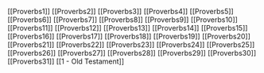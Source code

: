 [[Proverbs1]]
[[Proverbs2]]
[[Proverbs3]]
[[Proverbs4]]
[[Proverbs5]]
[[Proverbs6]]
[[Proverbs7]]
[[Proverbs8]]
[[Proverbs9]]
[[Proverbs10]]
[[Proverbs11]]
[[Proverbs12]]
[[Proverbs13]]
[[Proverbs14]]
[[Proverbs15]]
[[Proverbs16]]
[[Proverbs17]]
[[Proverbs18]]
[[Proverbs19]]
[[Proverbs20]]
[[Proverbs21]]
[[Proverbs22]]
[[Proverbs23]]
[[Proverbs24]]
[[Proverbs25]]
[[Proverbs26]]
[[Proverbs27]]
[[Proverbs28]]
[[Proverbs29]]
[[Proverbs30]]
[[Proverbs31]]
[[1 - Old Testament]]